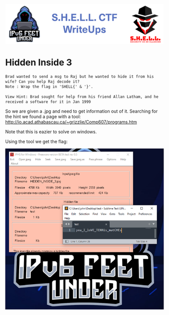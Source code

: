![S.H.E.L.L.CTF](../../banner.png)

# Hidden Inside 3

```
Brad wanted to send a msg to Raj but he wanted to hide it from his wife? Can you help Raj decode it?
Note : Wrap the flag in 'SHELL{' & '}'.

View Hint: Brad sought for help from his friend Allan Latham, and he received a software for it in Jan 1999
```

So we are given a .jpg and need to get information out of it.
Searching for the hint we found a page with a tool: http://io.acad.athabascau.ca/~grizzlie/Comp607/programs.htm

Note that this is eazier to solve on windows.

Using the tool we get the flag:

![flag](images/flag.PNG)
